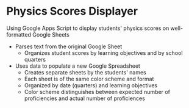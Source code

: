 # Physics Scores Displayer
Using Google Apps Script to display students' physics scores on well-formatted Google Sheets
* Parses text from the original Google Sheet
  * Organizes student scores by learning objectives and by school quarters
* Uses data to populate a new Google Spreadsheet
  * Creates separate sheets by the students' names
  * Each sheet is of the same color scheme and format
  * Organized by date (quarters) and learning objectives
  * Color scheme distinguishes between expected number of proficiencies and actual number of proficiences
